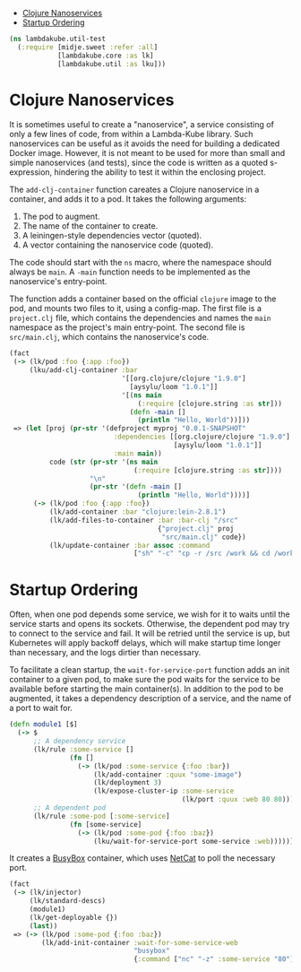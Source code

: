 * [Clojure Nanoservices](#clojure-nanoservices)
* [Startup Ordering](#startup-ordering)
```clojure
(ns lambdakube.util-test
  (:require [midje.sweet :refer :all]
            [lambdakube.core :as lk]
            [lambdakube.util :as lku]))

```
# Clojure Nanoservices

It is sometimes useful to create a "nanoservice", a service
consisting of only a few lines of code, from within a Lambda-Kube
library. Such nanoservices can be useful as it avoids the need for
building a dedicated Docker image. However, it is not meant to be
used for more than small and simple nanoservices (and tests), since
the code is written as a quoted s-expression, hindering the ability
to test it within the enclosing project.

The `add-clj-container` function careates a Clojure nanoservice in
a container, and adds it to a pod. It takes the following arguments:
1. The pod to augment.
2. The name of the container to create.
3. A leiningen-style dependencies vector (quoted).
4. A vector containing the nanoservice code (quoted).

The code should start with the `ns` macro, where the namespace
should always be `main`. A `-main` function needs to be implemented
as the nanoservice's entry-point.

The function adds a container based on the official `clojure` image
to the pod, and mounts two files to it, using a config-map. The
first file is a `project.clj` file, which contains the dependencies
and names the `main` namespace as the project's main
entry-point. The second file is `src/main.clj`, which contains the
nanoservice's code.
```clojure
(fact
 (-> (lk/pod :foo {:app :foo})
     (lku/add-clj-container :bar
                            '[[org.clojure/clojure "1.9.0"]
                              [aysylu/loom "1.0.1"]]
                            '[(ns main
                                (:require [clojure.string :as str]))
                              (defn -main []
                                (println "Hello, World"))]))
 => (let [proj (pr-str '(defproject myproj "0.0.1-SNAPSHOT"
                          :dependencies [[org.clojure/clojure "1.9.0"]
                                         [aysylu/loom "1.0.1"]]
                          :main main))
          code (str (pr-str '(ns main
                               (:require [clojure.string :as str])))
                    "\n"
                    (pr-str '(defn -main []
                                (println "Hello, World"))))]
      (-> (lk/pod :foo {:app :foo})
          (lk/add-container :bar "clojure:lein-2.8.1")
          (lk/add-files-to-container :bar :bar-clj "/src"
                                     {"project.clj" proj
                                      "src/main.clj" code})
          (lk/update-container :bar assoc :command
                               ["sh" "-c" "cp -r /src /work && cd /work && lein run"]))))

```
# Startup Ordering

Often, when one pod depends some service, we wish for it to waits
until the service starts and opens its sockets. Otherwise, the
dependent pod may try to connect to the service and fail. It will
be retried until the service is up, but Kubernetes will apply
backoff delays, which will make startup time longer than necessary,
and the logs dirtier than necessary.

To facilitate a clean startup, the `wait-for-service-port` function
adds an init container to a given pod, to make sure the pod waits
for the service to be available before starting the main
container(s). In addition to the pod to be augmented, it takes a
dependency description of a service, and the name of a port to wait
for.
```clojure
(defn module1 [$]
  (-> $
      ;; A dependency service
      (lk/rule :some-service []
               (fn []
                 (-> (lk/pod :some-service {:foo :bar})
                     (lk/add-container :quux "some-image")
                     (lk/deployment 3)
                     (lk/expose-cluster-ip :some-service
                                           (lk/port :quux :web 80 80)))))
      ;; A dependent pod
      (lk/rule :some-pod [:some-service]
               (fn [some-service]
                 (-> (lk/pod :some-pod {:foo :baz})
                     (lku/wait-for-service-port some-service :web))))))

```
It creates a [BusyBox](https://busybox.net/) container, which
uses [NetCat](https://en.wikipedia.org/wiki/Netcat) to poll the
necessary port.
```clojure
(fact
 (-> (lk/injector)
     (lk/standard-descs)
     (module1)
     (lk/get-deployable {})
     (last))
 => (-> (lk/pod :some-pod {:foo :baz})
        (lk/add-init-container :wait-for-some-service-web
                               "busybox"
                               {:command ["nc" "-z" :some-service "80"]})))
```

